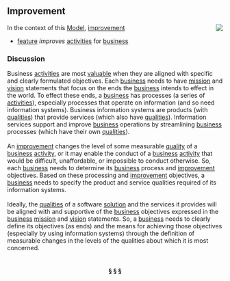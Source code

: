 ## Improvement

<img src="https://rawgithub.com/nikboyd/sample-domain/master/images/improvement.svg" align="right"/>

In the context of this [Model](model.md), [improvement](https://github.com/nikboyd/sample-domain/blob/master/improvement.md)

* [feature](https://github.com/nikboyd/sample-domain/blob/master/feature.md) <i>improves</i> [activities](https://github.com/nikboyd/sample-domain/blob/master/activity.md) for [business](https://github.com/nikboyd/sample-domain/blob/master/business.md)

### Discussion


Business [activities](https://github.com/nikboyd/sample-domain/blob/master/activity.md) are most <a href="value.html">valuable</a> when they are aligned with specific and clearly formulated objectives.
Each [business](https://github.com/nikboyd/sample-domain/blob/master/business.md) needs to have [mission](https://github.com/nikboyd/sample-domain/blob/master/mission.md) and [vision](https://github.com/nikboyd/sample-domain/blob/master/vision.md) statements that focus on the ends the [business](https://github.com/nikboyd/sample-domain/blob/master/business.md) intends to effect in the world.
To effect these ends, a [business](https://github.com/nikboyd/sample-domain/blob/master/business.md) has processes (a series of [activities](https://github.com/nikboyd/sample-domain/blob/master/activity.md)), especially processes that operate on information
(and so need information systems).
Business information systems are products (with <a href="../../papers/rhetoric/quality/alignment.htm#business.qualities">qualities</a>) that provide services (which also have <a href="../../papers/rhetoric/quality/alignment.htm#business.qualities">qualities</a>).
Information services support and improve [business](https://github.com/nikboyd/sample-domain/blob/master/business.md) operations by streamlining [business](https://github.com/nikboyd/sample-domain/blob/master/business.md) processes
(which have their own <a href="../../papers/rhetoric/quality/alignment.htm#business.qualities">qualities</a>).<br/><br/>An [improvement](https://github.com/nikboyd/sample-domain/blob/master/improvement.md) changes the level of some measurable <a href="../../papers/rhetoric/quality/alignment.htm#business.qualities">quality</a> of a [business](https://github.com/nikboyd/sample-domain/blob/master/business.md) [activity](https://github.com/nikboyd/sample-domain/blob/master/activity.md), or it may enable the conduct
of a [business](https://github.com/nikboyd/sample-domain/blob/master/business.md) [activity](https://github.com/nikboyd/sample-domain/blob/master/activity.md) that would be difficult, unaffordable, or impossible to conduct otherwise.
So, each [business](https://github.com/nikboyd/sample-domain/blob/master/business.md) needs to determine its [business](https://github.com/nikboyd/sample-domain/blob/master/business.md) process and [improvement](https://github.com/nikboyd/sample-domain/blob/master/improvement.md) objectives.
Based on these processing and [improvement](https://github.com/nikboyd/sample-domain/blob/master/improvement.md) objectives, a [business](https://github.com/nikboyd/sample-domain/blob/master/business.md) needs to specify the product and service
qualities required of its information systems.<br/><br/>Ideally, the <a href="../../papers/rhetoric/quality/alignment.htm#business.qualities">qualities</a> of a software [solution](https://github.com/nikboyd/sample-domain/blob/master/solution.md) and the services it provides will be aligned with and supportive of
the [business](https://github.com/nikboyd/sample-domain/blob/master/business.md) objectives expressed in the [business](https://github.com/nikboyd/sample-domain/blob/master/business.md) [mission](https://github.com/nikboyd/sample-domain/blob/master/mission.md) and [vision](https://github.com/nikboyd/sample-domain/blob/master/vision.md) statements.
So, a [business](https://github.com/nikboyd/sample-domain/blob/master/business.md) needs to clearly define its objectives (as ends) and the means for achieving those objectives
(especially by using information systems) through the definition of measurable changes in the levels of the
qualities about which it is most concerned.<br/><br/>

<h4 align="center"><b>&sect; &sect; &sect;</b></h4>
